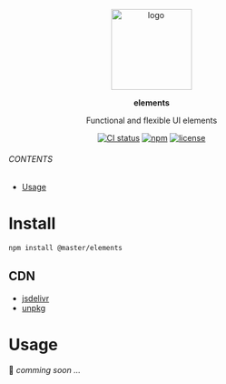 <br><br>
<p align="center">
    <img src="https://raw.githubusercontent.com/master-style/package/document/images/logo-and-text.svg" alt="logo" width="142">
</p>
<p align="center">
    <b><!-- name -->elements<!----></b>
</p>
<p align="center"><!-- package.description -->Functional and flexible UI elements<!----></p>
<p align="center">
<!-- badges.map((badge) => `<a href="${badge.href}"><img src="${badge.src}" alt="${badge.alt}"></a>`).join('&nbsp;')--><a href="https://circleci.com/gh/master-style/workflows/elements/tree/main"><img src="https://img.shields.io/circleci/build/github/master-style/elements/main.svg?logo=circleci&logoColor=fff&label=CircleCI" alt="CI status"></a>&nbsp;<a href="https://www.npmjs.com/@master/elements"><img src="https://img.shields.io/npm/v/@master/elements.svg?logo=npm&logoColor=fff&label=NPM&color=limegreen" alt="npm"></a>&nbsp;<a href="https://github.com/master-style/elements/blob/main/LICENSE"><img src="https://img.shields.io/github/license/master-style/elements" alt="license"></a><!---->
</p>

###### CONTENTS
- [Usage](#usage)

# Install
```sh
npm install @master/elements
```
## CDN
<!-- cdns.map((cdn) => `\n- [${cdn.name}](${cdn.href})`).join('') -->
- [jsdelivr](https://www.jsdelivr.com/package/npm/@master/elements)
- [unpkg](https://unpkg.com/@master/elements)<!---->

# Usage
🚧 *comming soon ...*